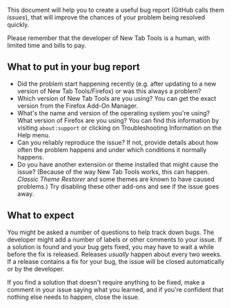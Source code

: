 This document will help you to create a useful bug report (GitHub calls them *issues*), that will improve the chances of your problem being resolved quickly.

Please remember that the developer of New Tab Tools is a human, with limited time and bills to pay.

What to put in your bug report
------------------------------
* Did the problem start happening recently (e.g. after updating to a new version of New Tab Tools/Firefox) or was this always a problem?
* Which version of New Tab Tools are you using? You can get the exact version from the Firefox Add-On Manager.
* What's the name and version of the operating system you're using? What version of Firefox are you using? You can find this information by visiting `about:support` or clicking on Troubleshooting Information on the Help menu.
* Can you reliably reproduce the issue? If not, provide details about how often the problem happens and under which conditions it normally happens.
* Do you have another extension or theme installed that might cause the issue? (Because of the way New Tab Tools works, this can happen. *Classic Theme Restorer* and some themes are known to have caused problems.) Try disabling these other add-ons and see if the issue goes away.

What to expect
--------------
You might be asked a number of questions to help track down bugs. The developer might add a number of labels or other comments to your issue. If a solution is found and your bug gets fixed, you may have to wait a while before the fix is released. Releases *usually* happen about every two weeks. If a release contains a fix for your bug, the issue will be closed automatically or by the developer.

If you find a solution that doesn't require anything to be fixed, make a comment in your issue saying what you learned, and if you're confident that nothing else needs to happen, close the issue.
